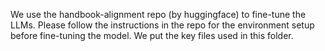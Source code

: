 We use the handbook-alignment repo (by huggingface) to fine-tune the LLMs. Please follow the instructions in the repo for the environment setup before fine-tuning the model.
We put the key files used in this folder.